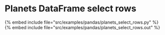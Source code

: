 # Planets DataFrame select rows


{% embed include file="src/examples/pandas/planets_select_rows.py" %}
{% embed include file="src/examples/pandas/planets_select_rows.out" %}


